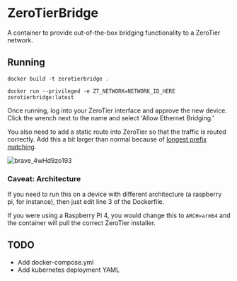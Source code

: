 # ZeroTierBridge

A container to provide out-of-the-box bridging functionality to a ZeroTier network.

## Running

`docker build -t zerotierbridge .`

`docker run --privileged -e ZT_NETWORK=NETWORK_ID_HERE zerotierbridge:latest`

Once running, log into your ZeroTier interface and approve the new device. Click the wrench next to the name and select 'Allow Ethernet Bridging.'

You also need to add a static route into ZeroTier so that the traffic is routed correctly. Add this a bit larger than normal because of [longest prefix matching](https://en.wikipedia.org/wiki/Longest_prefix_match).

![brave_4wHd9zo193](https://user-images.githubusercontent.com/1135584/129230132-11bcfb72-7d9b-4b40-a4e5-72130c583077.png)

### Caveat: Architecture

If you need to run this on a device with different architecture (a raspberry pi, for instance), then just edit line 3 of the Dockerfile.

If you were using a Raspberry Pi 4, you would change this to `ARCH=arm64` and the container will pull the correct ZeroTier installer.

## TODO

- Add docker-compose.yml
- Add kubernetes deployment YAML
